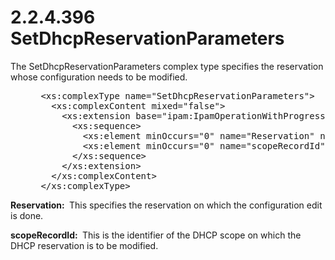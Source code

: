 <html dir="LTR" xmlns:mshelp="http://msdn.microsoft.com/mshelp" xmlns:ddue="http://ddue.schemas.microsoft.com/authoring/2003/5" xmlns:xlink="http://www.w3.org/1999/xlink" xmlns:tool="http://www.microsoft.com/tooltip">
 <body>
 <div id="header">
 <h1 class="heading">2.2.4.396 SetDhcpReservationParameters</h1>
 </div>
 <div id="mainSection">
 <div id="mainBody">
 <div id="allHistory" class="saveHistory"></div>
 <div id="sectionSection0" class="section" name="collapseableSection">
 

<p>The SetDhcpReservationParameters complex type specifies the
reservation whose configuration needs to be modified.</p>

<dl>
<dd>
<div><pre> &lt;xs:complexType name=&quot;SetDhcpReservationParameters&quot;&gt;
   &lt;xs:complexContent mixed=&quot;false&quot;&gt;
     &lt;xs:extension base=&quot;ipam:IpamOperationWithProgressParameters&quot;&gt;
       &lt;xs:sequence&gt;
         &lt;xs:element minOccurs=&quot;0&quot; name=&quot;Reservation&quot; nillable=&quot;true&quot; type=&quot;ipam:DhcpReservation&quot; /&gt;
         &lt;xs:element minOccurs=&quot;0&quot; name=&quot;scopeRecordId&quot; type=&quot;xsd:long&quot; /&gt;
       &lt;/xs:sequence&gt;
     &lt;/xs:extension&gt;
   &lt;/xs:complexContent&gt;
 &lt;/xs:complexType&gt;
</pre></div>
</dd></dl>

<p><b>Reservation: </b> This specifies the reservation
on which the configuration edit is done.</p>

<p><b>scopeRecordId: </b> This is the identifier of the
DHCP scope on which the DHCP reservation is to be modified.</p>


 </div>
 </div>
 </div>
 </body>
</html>